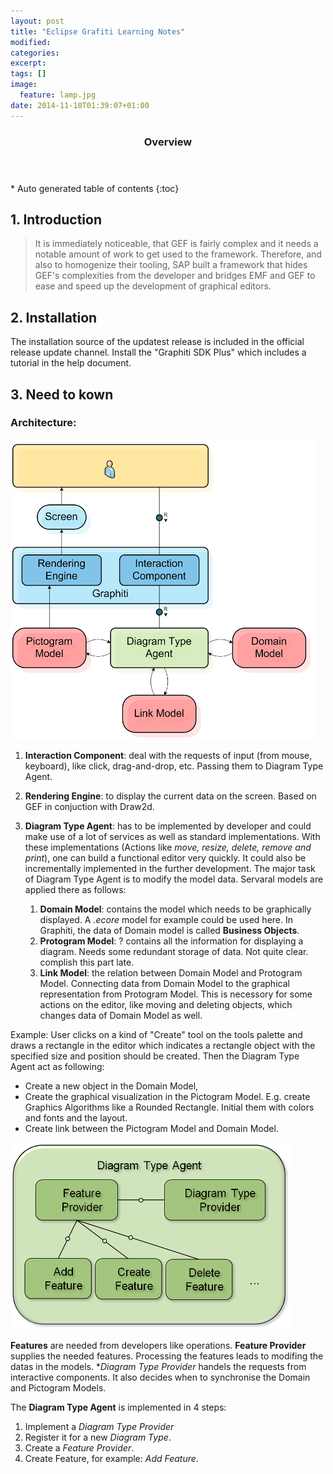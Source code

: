 ```yaml
---
layout: post
title: "Eclipse Grafiti Learning Notes"
modified:
categories: 
excerpt:
tags: []
image:
  feature: lamp.jpg
date: 2014-11-10T01:39:07+01:00
---
```

<section id="table-of-contents" class="toc">
  <header>
    <h3>Overview</h3>
  </header>
<div id="drawer" markdown="1">
*  Auto generated table of contents
{:toc}
</div>
</section><!-- /#table-of-contents -->

## 1. Introduction
> It is immediately noticeable, that GEF is fairly complex and it needs a notable amount of work to get used to the framework. Therefore, and also to homogenize their tooling, SAP built a framework that hides GEF's complexities from the developer and bridges EMF and GEF to ease and speed up the development of graphical editors. 
    
## 2. Installation
The installation source of the updatest release is included in the official release update channel. Install the "Graphiti SDK Plus" which includes a tutorial in the help document.

## 3. Need to kown

### Architecture:

![Basic Architecture](/images/grafiti-architecture.png)

1. **Interaction Component**: deal with the requests of input (from mouse, keyboard), like click, drag-and-drop, etc. Passing them to Diagram Type Agent. 
2. **Rendering Engine**: to display the current data on the screen. Based on GEF in conjuction with Draw2d.
3. **Diagram Type Agent**: has to be implemented by developer and could make use of a lot of services as well as standard implementations. With these implementations (Actions like _move, resize, delete, remove and print_), one can build a functional editor very quickly. It could also be incrementally implemented in the further development. The major task of Diagram Type Agent is to modify the model data. Servaral models are applied there as follows:

   1. **Domain Model**: contains the model which needs to be graphically displayed. A _.ecore_ model for example could be used here. In Graphiti, the data of Domain model is called **Business Objects**.
   2. **Protogram Model**: ? contains all the information for displaying a diagram. Needs some redundant storage of data. Not quite clear. complish this part late.
   3. **Link Model**: the relation between Domain Model and Protogram Model. Connecting data from Domain Model to the graphical representation from Protogram Model. This is necessory for some actions on the editor, like moving and deleting objects, which changes data of Domain Model as well.

Example: User clicks on a kind of "Create" tool on the tools palette and draws a rectangle in the editor which indicates a rectangle object with the specified size and position should be created. Then the Diagram Type Agent act as following:

   * Create a new object in the Domain Model,
   * Create the graphical visualization in the Pictogram Model. E.g. create Graphics Algorithms like a Rounded Rectangle. Initial them with colors and fonts and the layout.
   * Create link between the Pictogram Model and Domain Model.
        
![Inside Diagram Type Agent](/images/diagram-type-agent-new.png)

**Features** are needed from developers like operations. **Feature Provider** supplies the needed features. Processing the features leads to modifing the datas in the models. **Diagram Type Provider* handels the requests from interactive components. It also decides when to synchronise the Domain and Pictogram Models.
  
The **Diagram Type Agent** is implemented in 4 steps:

   1. Implement a _Diagram Type Provider_
   2. Register it for a new _Diagram Type_.
   3. Create a _Feature Provider_.
   4. Create Feature, for example: _Add Feature_.

    